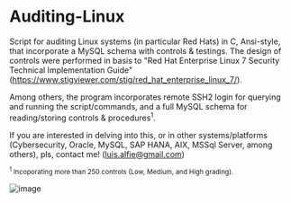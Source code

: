 # Auditing-Linux
Script for auditing Linux systems (in particular Red Hats) in C, Ansi-style, that incorporate a MySQL schema with controls & testings. The design of controls were performed in basis to "Red Hat Enterprise Linux 7 Security Technical Implementation Guide" (https://www.stigviewer.com/stig/red_hat_enterprise_linux_7/).

Among others, the program incorporates remote SSH2 login for querying and running the script/commands, and a full MySQL schema for reading/storing controls & procedures<sup>1</sup>.

If you are interested in delving into this, or in other systems/platforms (Cybersecurity, Oracle, MySQL, SAP HANA, AIX, MSSql Server, among others), pls, contact me! (luis.alfie@gmail.com)

<sup><sup>1</sup> Incoporating more than 250 controls (Low, Medium, and High grading).</sup>

![image](https://user-images.githubusercontent.com/40904281/147505943-64a1003c-7cbf-4665-a92e-a16a129effbe.png)
